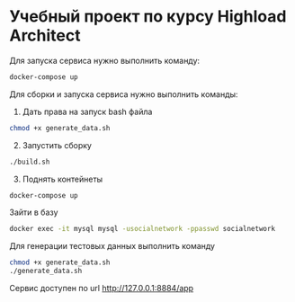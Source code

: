 # Учебный проект по курсу Highload Architect

Для запуска сервиса нужно выполнить команду:

```bash
docker-compose up
```

Для сборки и запуска сервиса нужно выполнить команды:

1) Дать права на запуск bash файла

```bash
chmod +x generate_data.sh
```

2) Запустить сборку
```bash
./build.sh
```

3) Поднять контейнеты
```bash
docker-compose up
```

Зайти в базу

```bash
docker exec -it mysql mysql -usocialnetwork -ppasswd socialnetwork
```

Для генерации тестовых данных выполнить команду

```bash
chmod +x generate_data.sh
./generate_data.sh
```

Сервис доступен по url http://127.0.0.1:8884/app